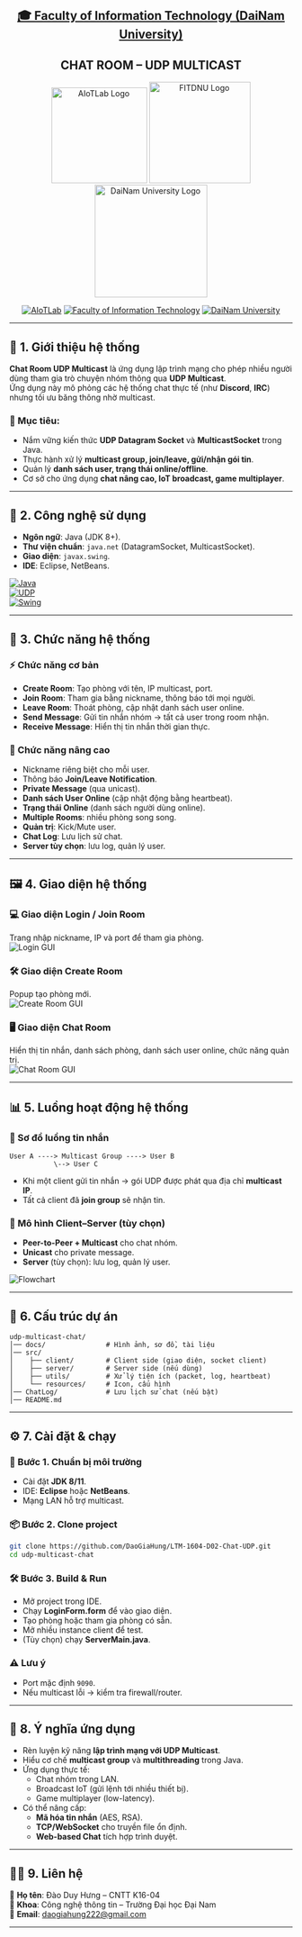 <h2 align="center">
    <a href="https://dainam.edu.vn/vi/khoa-cong-nghe-thong-tin">
    🎓 Faculty of Information Technology (DaiNam University)
    </a>
</h2>
<h2 align="center">
   CHAT ROOM – UDP MULTICAST
</h2>
<div align="center">
    <p align="center">
        <img src="docs/aiotlab_logo.png" alt="AIoTLab Logo" width="170"/>
        <img src="docs/fitdnu_logo.png" alt="FITDNU Logo" width="180"/>
        <img src="docs/dnu_logo.png" alt="DaiNam University Logo" width="200"/>
    </p>

[![AIoTLab](https://img.shields.io/badge/AIoTLab-green?style=for-the-badge)](https://www.facebook.com/DNUAIoTLab)
[![Faculty of Information Technology](https://img.shields.io/badge/Faculty%20of%20Information%20Technology-blue?style=for-the-badge)](https://dainam.edu.vn/vi/khoa-cong-nghe-thong-tin)
[![DaiNam University](https://img.shields.io/badge/DaiNam%20University-orange?style=for-the-badge)](https://dainam.edu.vn)

</div>

---

## 📖 1. Giới thiệu hệ thống
**Chat Room UDP Multicast** là ứng dụng lập trình mạng cho phép nhiều người dùng tham gia trò chuyện nhóm thông qua **UDP Multicast**.  
Ứng dụng này mô phỏng các hệ thống chat thực tế (như **Discord**, **IRC**) nhưng tối ưu băng thông nhờ multicast.  

### 🎯 Mục tiêu:
- Nắm vững kiến thức **UDP Datagram Socket** và **MulticastSocket** trong Java.  
- Thực hành xử lý **multicast group, join/leave, gửi/nhận gói tin**.  
- Quản lý **danh sách user, trạng thái online/offline**.  
- Cơ sở cho ứng dụng **chat nâng cao, IoT broadcast, game multiplayer**.  

---

## 🔧 2. Công nghệ sử dụng
- **Ngôn ngữ**: Java (JDK 8+).  
- **Thư viện chuẩn**: `java.net` (DatagramSocket, MulticastSocket).  
- **Giao diện**: `javax.swing`.  
- **IDE**: Eclipse, NetBeans.  

[![Java](https://img.shields.io/badge/Java-ED8B00?style=for-the-badge&logo=openjdk&logoColor=white)](https://www.oracle.com/java/)  
[![UDP](https://img.shields.io/badge/UDP%20Multicast-00599C?style=for-the-badge&logo=socket.io&logoColor=white)](https://docs.oracle.com/javase/tutorial/networking/datagrams/)   
[![Swing](https://img.shields.io/badge/Java%20Swing-007396?style=for-the-badge&logo=java&logoColor=white)](https://docs.oracle.com/javase/tutorial/uiswing/)  

---

## 🚀 3. Chức năng hệ thống

### ⚡ Chức năng cơ bản
- **Create Room**: Tạo phòng với tên, IP multicast, port.  
- **Join Room**: Tham gia bằng nickname, thông báo tới mọi người.  
- **Leave Room**: Thoát phòng, cập nhật danh sách user online.  
- **Send Message**: Gửi tin nhắn nhóm → tất cả user trong room nhận.  
- **Receive Message**: Hiển thị tin nhắn thời gian thực.  

### 🌟 Chức năng nâng cao
- Nickname riêng biệt cho mỗi user.  
- Thông báo **Join/Leave Notification**.  
- **Private Message** (qua unicast).  
- **Danh sách User Online** (cập nhật động bằng heartbeat).  
- **Trạng thái Online** (danh sách người dùng online).  
- **Multiple Rooms**: nhiều phòng song song.  
- **Quản trị**: Kick/Mute user.  
- **Chat Log**: Lưu lịch sử chat.  
- **Server tùy chọn**: lưu log, quản lý user.  

---

## 🖼️ 4. Giao diện hệ thống

### 💻 Giao diện Login / Join Room
Trang nhập nickname, IP và port để tham gia phòng.  
![Login GUI](docs/login.png)  

### 🛠️ Giao diện Create Room
Popup tạo phòng mới.  
![Create Room GUI](docs/Create.png)  

### 🖥️ Giao diện Chat Room
Hiển thị tin nhắn, danh sách phòng, danh sách user online, chức năng quản trị.  
![Chat Room GUI](docs/main.png)  

---

## 📊 5. Luồng hoạt động hệ thống

### 🔹 Sơ đồ luồng tin nhắn
```
User A ----> Multicast Group ----> User B
           \--> User C
```

- Khi một client gửi tin nhắn → gói UDP được phát qua địa chỉ **multicast IP**.  
- Tất cả client đã **join group** sẽ nhận tin.  

### 🔹 Mô hình Client–Server (tùy chọn)
- **Peer-to-Peer + Multicast** cho chat nhóm.  
- **Unicast** cho private message.  
- **Server** (tùy chọn): lưu log, quản lý user.  

![Flowchart](docs/main.jpg)  

---

## 📂 6. Cấu trúc dự án
```
udp-multicast-chat/
│── docs/               # Hình ảnh, sơ đồ, tài liệu
│── src/
│    ├── client/        # Client side (giao diện, socket client)
│    ├── server/        # Server side (nếu dùng)
│    ├── utils/         # Xử lý tiện ích (packet, log, heartbeat)
│    └── resources/     # Icon, cấu hình
│── ChatLog/            # Lưu lịch sử chat (nếu bật)
│── README.md
```

---

## ⚙️ 7. Cài đặt & chạy

### 🔧 Bước 1. Chuẩn bị môi trường
- Cài đặt **JDK 8/11**.  
- IDE: **Eclipse** hoặc **NetBeans**.  
- Mạng LAN hỗ trợ multicast.  

### 📦 Bước 2. Clone project
```bash
git clone https://github.com/DaoGiaHung/LTM-1604-D02-Chat-UDP.git
cd udp-multicast-chat
```

### 🛠️ Bước 3. Build & Run
- Mở project trong IDE.  
- Chạy **LoginForm.form** để vào giao diện.  
- Tạo phòng hoặc tham gia phòng có sẵn.  
- Mở nhiều instance client để test.  
- (Tùy chọn) chạy **ServerMain.java**.  

### ⚠️ Lưu ý
- Port mặc định `9090`.  
- Nếu multicast lỗi → kiểm tra firewall/router.  

---

## 📌 8. Ý nghĩa ứng dụng
- Rèn luyện kỹ năng **lập trình mạng với UDP Multicast**.  
- Hiểu cơ chế **multicast group** và **multithreading** trong Java.  
- Ứng dụng thực tế:  
  - Chat nhóm trong LAN.  
  - Broadcast IoT (gửi lệnh tới nhiều thiết bị).  
  - Game multiplayer (low-latency).  
- Có thể nâng cấp:  
  - **Mã hóa tin nhắn** (AES, RSA).  
  - **TCP/WebSocket** cho truyền file ổn định.  
  - **Web-based Chat** tích hợp trình duyệt.  

---

## 👨‍💻 9. Liên hệ
📌 **Họ tên**: Đào Duy Hưng – CNTT K16-04  
📌 **Khoa**: Công nghệ thông tin – Trường Đại học Đại Nam  
📌 **Email**: daogiahung222@gmail.com  

---
